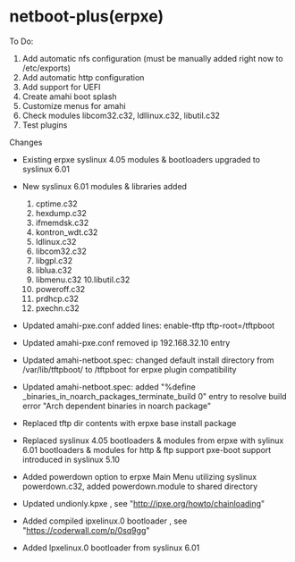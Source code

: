 netboot-plus(erpxe)
============

To Do:

1. Add automatic nfs configuration (must be manually added right now to /etc/exports) 
2. Add automatic http configuration
3. Add support for UEFI 
4. Create amahi boot splash
5. Customize menus for amahi 
6. Check modules libcom32.c32, ldllinux.c32, libutil.c32
7. Test plugins

Changes
- Existing erpxe syslinux 4.05 modules & bootloaders upgraded to syslinux 6.01
- New syslinux 6.01 modules & libraries added 
	1. cptime.c32
	2. hexdump.c32
	3. ifmemdsk.c32
	4. kontron_wdt.c32
	5. ldlinux.c32
	6. libcom32.c32
	7. libgpl.c32
	8. liblua.c32
	9. libmenu.c32
	10.libutil.c32
	11. poweroff.c32
	12. prdhcp.c32
	13. pxechn.c32


- Updated amahi-pxe.conf   added lines: enable-tftp  tftp-root=/tftpboot
- Updated amahi-pxe.conf   removed ip 192.168.32.10 entry
- Updated amahi-netboot.spec: changed default install directory from /var/lib/tftpboot/ to /tftpboot for erpxe plugin compatibility
- Updated amahi-netboot.spec: added "%define _binaries_in_noarch_packages_terminate_build 0" entry to resolve build error "Arch dependent binaries in noarch package"
- Replaced tftp dir contents with erpxe base install package
- Replaced syslinux 4.05 bootloaders & modules from erpxe with sylinux 6.01 bootloaders & modules for http & ftp support pxe-boot support introduced in syslinux 5.10
- Added powerdown option to erpxe Main Menu utilizing syslinux powerdown.c32, added powerdown.module to shared directory
- Updated undionly.kpxe  , see "http://ipxe.org/howto/chainloading"
- Added compiled ipxelinux.0 bootloader , see "https://coderwall.com/p/0sq9gg"
- Added lpxelinux.0 bootloader from syslinux 6.01

